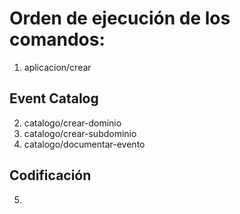 # Orden de ejecución de los comandos:

1. aplicacion/crear

## Event Catalog

2. catalogo/crear-dominio
3. catalogo/crear-subdominio
4. catalogo/documentar-evento

## Codificación

5. 
